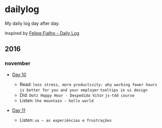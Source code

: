 # dailylog
My daily log day after day.

Inspired by [Felipe Fialho - Daily Log](https://github.com/lfeh/dailylog/)

## 2016 

### november

- [Day 10](log/2016-11-10.md) 
	- Read: `less stress, more productivity: why working fewer hours is better for you and your employer` `tooltips in ui design`
	- Did: `Dotz Happy Hour - Despedida Vitor` `js-tdd course`
	- Listen: `the mountain - hello world`

- [Day 11](log/2016-11-11.md)
	- Listen: `ux – as experiências e frustrações`